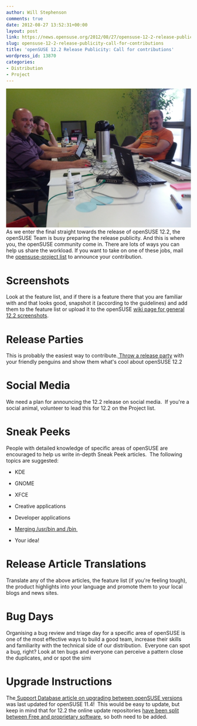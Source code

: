 ```yaml
---
author: Will Stephenson
comments: true
date: 2012-08-27 13:52:31+00:00
layout: post
link: https://news.opensuse.org/2012/08/27/opensuse-12-2-release-publicity-call-for-contributions/
slug: opensuse-12-2-release-publicity-call-for-contributions
title: 'openSUSE 12.2 Release Publicity: Call for contributions'
wordpress_id: 13870
categories:
- Distribution
- Project
---
```


[![Agustin, Ismael and Christopher working around a table on openSUSE release PR](/wp-content/uploads/2012/08/Boosters-boosting-122-release.jpg)](//news.opensuse.org/2012/08/27/opensuse-12-2-release-publicity-call-for-contributions/boosters-boosting-122-release/)As we enter the final straight towards the release of openSUSE 12.2, the openSUSE Team is busy preparing the release publicity. And this is where you, the openSUSE community come in. There are lots of ways you can help us share the workload. If you want to take on one of these jobs, mail the [opensuse-project list](//lists.opensuse.org/opensuse-project/) to announce your contribution.


# Screenshots


Look at the feature list, and if there is a feature there that you are familiar with and that looks good, snapshot it (according to the guidelines) and add them to the feature list or upload it to the openSUSE [wiki page for general 12.2 screenshots](//en.opensuse.org/12.2_Screenshots).


# Release Parties


This is probably the easiest way to contribute.[ Throw a release party](//en.opensuse.org/openSUSE:Launch_parties) with your friendly penguins and show them what's cool about openSUSE 12.2


# Social Media


We need a plan for announcing the 12.2 release on social media.  If you're a social animal, volunteer to lead this for 12.2 on the Project list.


# Sneak Peeks


People with detailed knowledge of specific areas of openSUSE are encouraged to help us write in-depth Sneak Peek articles.  The following topics are suggested:



	
  * KDE

	
  * GNOME

	
  * XFCE

	
  * Creative applications

	
  * Developer applications

	
  * [Merging /usr/bin and /bin ](//en.opensuse.org/openSUSE:UsrMerge)

	
  * Your idea!




# Release Article Translations


Translate any of the above articles, the feature list (if you're feeling tough), the product highlights into your language and promote them to your local blogs and news sites.


# Bug Days


Organising a bug review and triage day for a specific area of openSUSE is one of the most effective ways to build a good team, increase their skills and familiarity with the technical side of our distribution.  Everyone can spot a bug, right? Look at ten bugs and everyone can perceive a pattern close the duplicates, and or spot the simi


# Upgrade Instructions


The[ Support Database article on upgrading between openSUSE versions](//en.opensuse.org/SDB:System_upgrade) was last updated for openSUSE 11.4!  This would be easy to update, but keep in mind that for 12.2 the online update repositories [have been split between Free and proprietary software](https://bugzilla.novell.com/show_bug.cgi?id=768639), so both need to be added.


